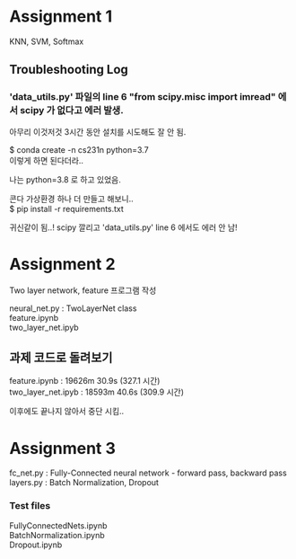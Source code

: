 # Assignment 1
  
KNN, SVM, Softmax  

## Troubleshooting Log

### 'data_utils.py' 파일의 line 6 "from scipy.misc import imread" 에서 scipy 가 없다고 에러 발생.

아무리 이것저것 3시간 동안 설치를 시도해도 잘 안 됨.  

$ conda create -n cs231n python=3.7  
이렇게 하면 된다더라..  


나는 python=3.8 로 하고 있었음.  

콘다 가상환경 하나 더 만들고 해보니..  
$ pip install -r requirements.txt  

귀신같이 됨..! scipy 깔리고 'data_utils.py' line 6 에서도 에러 안 남!  


# Assignment 2

Two layer network, feature 프로그램 작성  

neural_net.py : TwoLayerNet class  
feature.ipynb  
two_layer_net.ipyb  

## 과제 코드로 돌려보기

feature.ipynb : 19626m 30.9s (327.1 시간)  
two_layer_net.ipyb : 18593m 40.6s (309.9 시간)  

이후에도 끝나지 않아서 중단 시킴..


# Assignment 3

fc_net.py : Fully-Connected neural network - forward pass, backward pass  
layers.py : Batch Normalization, Dropout  

### Test files

FullyConnectedNets.ipynb  
BatchNormalization.ipynb  
Dropout.ipynb  